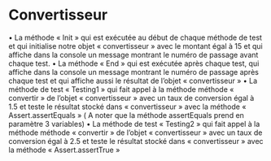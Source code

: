 # Convertisseur



• La méthode « Init » qui est exécutée au début de chaque méthode de test et qui initialise notre objet « convertisseur » avec le montant égal à 15 et qui affiche dans la console un message montrant le numéro de passage avant chaque test.
• La méthode « End » qui est exécutée après chaque test, qui affiche dans la console un message montrant le numéro de passage après chaque test et qui affiche aussi le résultat de l’objet « convertisseur »
• La méthode de test « Testing1 » qui fait appel à la méthode méthode « convertir » de l’objet « convertisseur » avec un taux de conversion égal à 1.5 et teste le résultat stocké dans 
« convertisseur » avec la méthode « Assert.assertEquals » ( A noter que la méthode assertEquals prend en paramètre 3 variables)
• La méthode de test « Testing2 » qui fait appel à la méthode méthode « convertir » de l’objet « convertisseur » avec un taux de conversion égal à 2.5 et teste le résultat stocké dans 
« convertisseur » avec la méthode « Assert.assertTrue »
